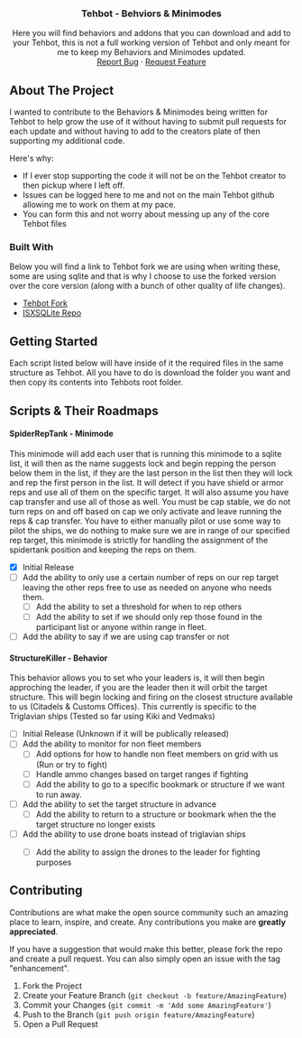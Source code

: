 <a id="readme-top"></a>

  <h3 align="center">Tehbot - Behviors & Minimodes</h3>

  <p align="center">
    Here you will find behaviors and addons that you can download and add to your Tehbot, this is not a full working version of Tehbot and only meant for me to keep my Behaviors and Minimodes updated.
    <br />
    <a href="https://github.com/othneildrew/Best-README-Template/issues/new?labels=bug&template=bug-report---.md">Report Bug</a>
    &middot;
    <a href="https://github.com/othneildrew/Best-README-Template/issues/new?labels=enhancement&template=feature-request---.md">Request Feature</a>
  </p>
</div>

<!-- ABOUT THE PROJECT -->
## About The Project

I wanted to contribute to the Behaviors & Minimodes being written for Tehbot to help grow the use of it without having to submit pull requests for each update and without having to add to the creators plate of then supporting my additional code.

Here's why:
* If I ever stop supporting the code it will not be on the Tehbot creator to then pickup where I left off.
* Issues can be logged here to me and not on the main Tehbot github allowing me to work on them at my pace.
* You can form this and not worry about messing up any of the core Tehbot files

### Built With

Below you will find a link to Tehbot fork we are using when writing these, some are using sqlite and that is why I choose to use the forked version over the core version (along with a bunch of other quality of life changes).

* [Tehbot Fork](https://github.com/Francisco-Franks/Tehbot)
* [ISXSQLite Repo](https://github.com/isxGames/isxSQLite)

<!-- GETTING STARTED -->
## Getting Started

Each script listed below will have inside of it the required files in the same structure as Tehbot. All you have to do is download the folder you want and then copy its contents into Tehbots root folder.

## Scripts & Their Roadmaps

<h4>SpiderRepTank - Minimode</h4>
<p>
This minimode will add each user that is running this minimode to a sqlite list, it will then as the name suggests lock and begin repping the person below them in the list, if they are the last person in the list then they will lock and rep the first person in the list. It will detect if you have shield or armor reps and use all of them on the specific target. It will also assume you have cap transfer and use all of those as well. You must be cap stable, we do not turn reps on and off based on cap we only activate and leave running the reps & cap transfer. You have to either manually pilot or use some way to pilot the ships, we do nothing to make sure we are in range of our specified rep target, this minimode is strictly for handling the assignment of the spidertank position and keeping the reps on them. 
<br />
</p>

- [X] Initial Release
- [ ] Add the ability to only use a certain number of reps on our rep target leaving the other reps free to use as needed on anyone who needs them.
    - [ ] Add the ability to set a threshold for when to rep others
    - [ ] Add the ability to set if we should only rep those found in the participant list or anyone within range in fleet.
- [ ] Add the ability to say if we are using cap transfer or not

<h4>StructureKiller - Behavior</h4>
<p>
This behavior allows you to set who your leaders is, it will then begin approching the leader, if you are the leader then it will orbit the target structure. This will begin locking and firing on the closest structure available to us (Citadels & Customs Offices). This currently is specific to the Triglavian ships (Tested so far using Kiki and Vedmaks)
<br />
</p>

- [ ] Initial Release (Unknown if it will be publically released)
- [ ] Add the ability to monitor for non fleet members
    - [ ] Add options for how to handle non fleet members on grid with us (Run or try to fight)
    - [ ] Handle ammo changes based on target ranges if fighting
    - [ ] Add the ability to go to a specific bookmark or structure if we want to run away.
- [ ] Add the ability to set the target structure in advance
    - [ ] Add the ability to return to a structure or bookmark when the the target structure no longer exists
- [ ] Add the ability to use drone boats instead of triglavian ships
    - [ ] Add the ability to assign the drones to the leader for fighting purposes



<!-- CONTRIBUTING -->
## Contributing

Contributions are what make the open source community such an amazing place to learn, inspire, and create. Any contributions you make are **greatly appreciated**.

If you have a suggestion that would make this better, please fork the repo and create a pull request. You can also simply open an issue with the tag "enhancement".

1. Fork the Project
2. Create your Feature Branch (`git checkout -b feature/AmazingFeature`)
3. Commit your Changes (`git commit -m 'Add some AmazingFeature'`)
4. Push to the Branch (`git push origin feature/AmazingFeature`)
5. Open a Pull Request
